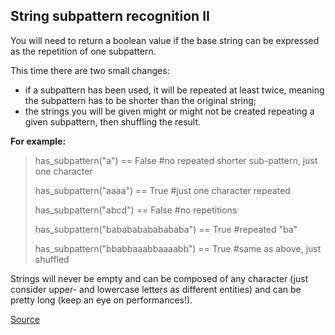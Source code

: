 ## String subpattern recognition II

You will need to return a boolean value if the base string can be expressed as the repetition of one subpattern.

This time there are two small changes:

* if a subpattern has been used, it will be repeated at least twice, meaning the subpattern has to be shorter than the original string;
* the strings you will be given might or might not be created repeating a given subpattern, then shuffling the result.

**For example:**

> has_subpattern("a") == False #no repeated shorter sub-pattern, just one character
>
> has_subpattern("aaaa") == True #just one character repeated
>
> has_subpattern("abcd") == False #no repetitions
>
> has_subpattern("babababababababa") == True #repeated "ba"
>
> has_subpattern("bbabbaaabbaaaabb") == True #same as above, just shuffled

Strings will never be empty and can be composed of any character (just consider upper- and lowercase letters as different entities) and can be pretty long (keep an eye on performances!).

[Source](https://www.codewars.com/kata/5a4a391ad8e145cdee0000c4/train/python)